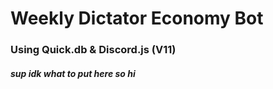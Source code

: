 # Weekly Dictator Economy Bot
### Using Quick.db & Discord.js (V11)

##### sup idk what to put here so hi
